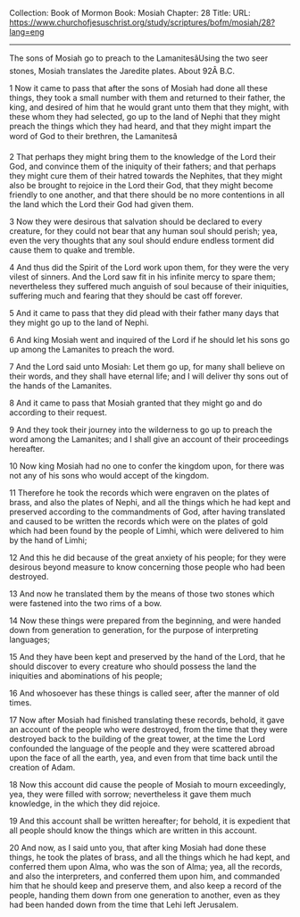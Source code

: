 Collection: Book of Mormon
Book: Mosiah
Chapter: 28
Title: 
URL: https://www.churchofjesuschrist.org/study/scriptures/bofm/mosiah/28?lang=eng

---

The sons of Mosiah go to preach to the LamanitesâUsing the two seer stones, Mosiah translates the Jaredite plates. About 92Â B.C.

1 Now it came to pass that after the sons of Mosiah had done all these things, they took a small number with them and returned to their father, the king, and desired of him that he would grant unto them that they might, with these whom they had selected, go up to the land of Nephi that they might preach the things which they had heard, and that they might impart the word of God to their brethren, the Lamanitesâ

2 That perhaps they might bring them to the knowledge of the Lord their God, and convince them of the iniquity of their fathers; and that perhaps they might cure them of their hatred towards the Nephites, that they might also be brought to rejoice in the Lord their God, that they might become friendly to one another, and that there should be no more contentions in all the land which the Lord their God had given them.

3 Now they were desirous that salvation should be declared to every creature, for they could not bear that any human soul should perish; yea, even the very thoughts that any soul should endure endless torment did cause them to quake and tremble.

4 And thus did the Spirit of the Lord work upon them, for they were the very vilest of sinners. And the Lord saw fit in his infinite mercy to spare them; nevertheless they suffered much anguish of soul because of their iniquities, suffering much and fearing that they should be cast off forever.

5 And it came to pass that they did plead with their father many days that they might go up to the land of Nephi.

6 And king Mosiah went and inquired of the Lord if he should let his sons go up among the Lamanites to preach the word.

7 And the Lord said unto Mosiah: Let them go up, for many shall believe on their words, and they shall have eternal life; and I will deliver thy sons out of the hands of the Lamanites.

8 And it came to pass that Mosiah granted that they might go and do according to their request.

9 And they took their journey into the wilderness to go up to preach the word among the Lamanites; and I shall give an account of their proceedings hereafter.

10 Now king Mosiah had no one to confer the kingdom upon, for there was not any of his sons who would accept of the kingdom.

11 Therefore he took the records which were engraven on the plates of brass, and also the plates of Nephi, and all the things which he had kept and preserved according to the commandments of God, after having translated and caused to be written the records which were on the plates of gold which had been found by the people of Limhi, which were delivered to him by the hand of Limhi;

12 And this he did because of the great anxiety of his people; for they were desirous beyond measure to know concerning those people who had been destroyed.

13 And now he translated them by the means of those two stones which were fastened into the two rims of a bow.

14 Now these things were prepared from the beginning, and were handed down from generation to generation, for the purpose of interpreting languages;

15 And they have been kept and preserved by the hand of the Lord, that he should discover to every creature who should possess the land the iniquities and abominations of his people;

16 And whosoever has these things is called seer, after the manner of old times.

17 Now after Mosiah had finished translating these records, behold, it gave an account of the people who were destroyed, from the time that they were destroyed back to the building of the great tower, at the time the Lord confounded the language of the people and they were scattered abroad upon the face of all the earth, yea, and even from that time back until the creation of Adam.

18 Now this account did cause the people of Mosiah to mourn exceedingly, yea, they were filled with sorrow; nevertheless it gave them much knowledge, in the which they did rejoice.

19 And this account shall be written hereafter; for behold, it is expedient that all people should know the things which are written in this account.

20 And now, as I said unto you, that after king Mosiah had done these things, he took the plates of brass, and all the things which he had kept, and conferred them upon Alma, who was the son of Alma; yea, all the records, and also the interpreters, and conferred them upon him, and commanded him that he should keep and preserve them, and also keep a record of the people, handing them down from one generation to another, even as they had been handed down from the time that Lehi left Jerusalem.
